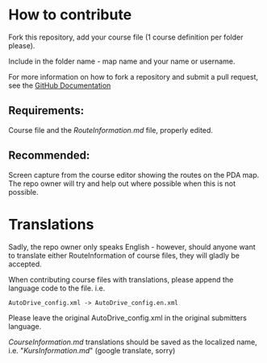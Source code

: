 # How to contribute

Fork this repository, add your course file (1 course definition per folder please).

Include in the folder name - map name and your name or username.

For more information on how to fork a repository and submit a pull request, see the [GitHub Documentation](https://docs.github.com/en/github/collaborating-with-issues-and-pull-requests/creating-a-pull-request)

## Requirements:

Course file and the _RouteInformation.md_ file, properly edited.

## Recommended:

Screen capture from the course editor showing the routes on the PDA map.  The repo owner will try and help out where possible when this is not possible.

# Translations

Sadly, the repo owner only speaks English - however, should anyone want to translate either RouteInformation of course files, they will gladly be accepted.  

When contributing course files with translations, please append the language code to the file.  i.e.

```AutoDrive_config.xml -> AutoDrive_config.en.xml```

Please leave the original AutoDrive_config.xml in the original submitters language.

_CourseInformation.md_ translations should be saved as the localized name, i.e. "_KursInformation.md_" (google translate, sorry)